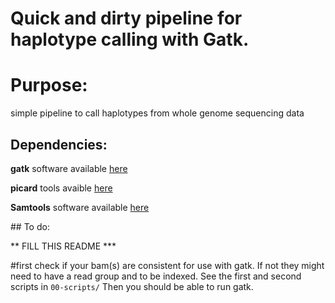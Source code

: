 # Quick and dirty pipeline for haplotype calling with Gatk.

# Purpose:

simple pipeline to call haplotypes from whole genome sequencing data

## Dependencies:

**gatk** software available [here](https://software.broadinstitute.org/gatk/)

**picard** tools avaible [here](https://broadinstitute.github.io/picard/)

**Samtools** software available [here](http://www.htslib.org/)

## To do:

** FILL THIS README ***


#first check if your bam(s) are consistent for use with gatk. If not they 
might need to have a read group and to be indexed. See the first and 
second scripts in `00-scripts/` 
Then you should be able to run gatk.

